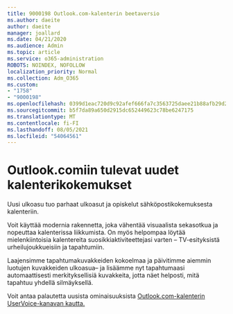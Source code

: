 ```yaml
---
title: 9000198 Outlook.com-kalenterin beetaversio
ms.author: daeite
author: daeite
manager: joallard
ms.date: 04/21/2020
ms.audience: Admin
ms.topic: article
ms.service: o365-administration
ROBOTS: NOINDEX, NOFOLLOW
localization_priority: Normal
ms.collection: Adm_O365
ms.custom:
- "1758"
- "9000198"
ms.openlocfilehash: 0399d1eac720d9c92afef666fa7c3563725daee21b88afb29d2d3abdb1501b58
ms.sourcegitcommit: b5f7da89a650d2915dc652449623c78be6247175
ms.translationtype: MT
ms.contentlocale: fi-FI
ms.lasthandoff: 08/05/2021
ms.locfileid: "54064561"
---
```

# <a name="new-calendar-experiences-coming-to-outlookcom"></a>Outlook.comiin tulevat uudet kalenterikokemukset

Uusi ulkoasu tuo parhaat ulkoasut ja opiskelut sähköpostikokemuksesta kalenteriin.

Voit käyttää modernia rakennetta, joka vähentää visuaalista sekasotkua ja nopeuttaa kalenterissa liikkumista. On myös helpompaa löytää mielenkiintoisia kalentereita suosikkiaktiviteettejasi varten – TV-esityksistä urheilujoukkueisiin ja tapahtumiin.

Laajensimme tapahtumakuvakkeiden kokoelmaa ja päivitimme aiemmin luotujen kuvakkeiden ulkoasua– ja lisäämme nyt tapahtumaasi automaattisesti merkityksellisiä kuvakkeita, jotta näet helposti, mitä tapahtuu yhdellä silmäyksellä.

Voit antaa palautetta uusista ominaisuuksista [Outlook.com-kalenterin UserVoice-kanavan kautta.](https://go.microsoft.com/fwlink/?linkid=2103075)